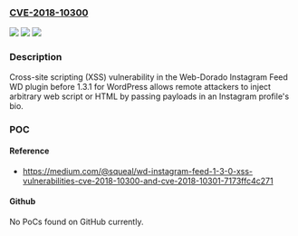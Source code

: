 ### [CVE-2018-10300](https://cve.mitre.org/cgi-bin/cvename.cgi?name=CVE-2018-10300)
![](https://img.shields.io/static/v1?label=Product&message=n%2Fa&color=blue)
![](https://img.shields.io/static/v1?label=Version&message=n%2Fa&color=blue)
![](https://img.shields.io/static/v1?label=Vulnerability&message=n%2Fa&color=brighgreen)

### Description

Cross-site scripting (XSS) vulnerability in the Web-Dorado Instagram Feed WD plugin before 1.3.1 for WordPress allows remote attackers to inject arbitrary web script or HTML by passing payloads in an Instagram profile's bio.

### POC

#### Reference
- https://medium.com/@squeal/wd-instagram-feed-1-3-0-xss-vulnerabilities-cve-2018-10300-and-cve-2018-10301-7173ffc4c271

#### Github
No PoCs found on GitHub currently.


